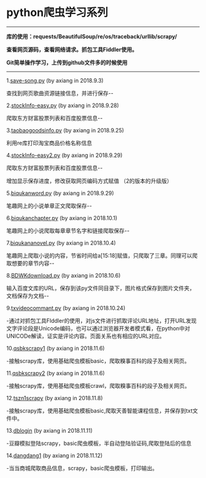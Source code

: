 # python爬虫学习系列  

****

**库的使用：requests/BeautifulSoup/re/os/traceback/urllib/scrapy/**

**查看网页源码，查看网络请求。抓包工具Fiddler使用。**

**Git简单操作学习，上传到github文件多的时候使用**

---------------------------------------------------------------

1.[save-song.py](https://github.com/axianga/python/blob/master/save_song.py)
(by axiang in 2018.9.3)

查找到网页歌曲资源链接信息，并进行保存--
  
2.[stockInfo-easy.py](https://github.com/axianga/python/blob/master/stockInfo-easy.py)     (by axiang in 2018.9.28)
 
  爬取东方财富股票列表和百度股票信息--
  
3.[taobaogoodsinfo.py](https://github.com/axianga/python/blob/master/taobaogoodsinfo.py)    (by axiang in 2018.9.25)

  利用re库打印淘宝商品价格名称信息
  
4.[stockInfo-easy2.py](https://github.com/axianga/python/blob/master/stockInfo-easy2.py)     (by axiang in 2018.9.29)

  爬取东方财富股票列表和百度股票信息--
  
  增加显示保存进度，修改获取网页编码方式赋值 （2的版本的升级版）

5.[biqukanword.py](https://github.com/axianga/python/blob/master/biqukanword.py)     (by axiang in 2018.9.29)

 笔趣网上的小说单章正文爬取保存--
 
6.[biqukanchapter.py](https://github.com/axianga/python/blob/master/biqukanchapter.py)     (by axiang in 2018.10.1)

 笔趣网上的小说爬取每章章节名字和链接爬取保存--

7.[biqukananovel.py](https://github.com/axianga/python/blob/master/biqukananovel.py)     (by axiang in 2018.10.4)

 笔趣网上爬取小说的内容，节省时间给a\[15:18]赋值，只爬取了三章。同理可以爬取想要的章节内容--

8.[BDWKdownload.py](https://github.com/axianga/python/blob/master/BDWKdownload.py)     (by axiang in 2018.10.6)

 输入百度文库的URL，保存到该py文件同目录下，图片格式保存到图片文件夹，文档保存为文档--



9.[txvideocommant.py](https://github.com/axianga/python/blob/master/txvideocommant.py)     (by axiang in 2018.10.24)

 -通过对抓包工具FIddler的使用，对js文件进行抓取评论URL地址，打开URL发现文字评论段是Unicode编码，也可以通过浏览器开发者模式看，在python中对UNICODe解读，证实是评论内容。页面关系也有相应的URL对应。
 
 
10.[qsbkscrapy1](https://github.com/axianga/python/blob/master/qsbkscrapy1)     (by axiang in 2018.11.6)

 -接触scrapy库，使用基础爬虫模板basic，爬取糗事百科的段子及相关网页。
 
 
11.[qsbkscrapy2](https://github.com/axianga/python/blob/master/qsbkscrapy2)     (by axiang in 2018.11.6)

 -接触scrapy库，使用基础爬虫模板crawl，爬取糗事百科的段子及相关网页。
 
 
12.[tszn1scrapy](https://github.com/axianga/python/blob/master/tszn1scrapy)     (by axiang in 2018.11.8)

 -接触scrapy库，使用基础爬虫模板basic,爬取天善智能课程信息，并保存到txt文件中。
 
 
13.[dblogin](https://github.com/axianga/python/blob/master/dblogin)     (by axiang in 2018.11.11)

 -豆瓣模拟登陆scrapy，basic爬虫模板，半自动登陆验证码,爬取登陆后的信息
 
14.[dangdang1](https://github.com/axianga/python/blob/master/dangdang1)     (by axiang in 2018.11.12)

 -当当商城爬取商品信息，scrapy，basic爬虫模板，打印输出。
